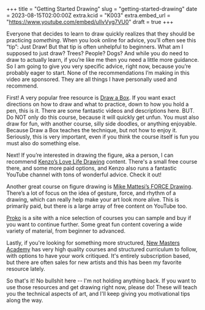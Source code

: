 +++
title = "Getting Started Drawing"
slug = "getting-started-drawing"
date = 2023-08-15T02:00:00Z
extra.kcid = "K003"
extra.embed_url = "https://www.youtube.com/embed/uIlvVyg7VU0"
draft = true
+++

Everyone that decides to learn to draw quickly realizes that they should be practicing _something_. When you look online for advice, you’ll often see this “tip”: Just Draw!
But that tip is often unhelpful to beginners. What am I supposed to just draw? Trees? People? Dogs? And while you do need to draw to actually learn, if you’re like me then you need a little more guidance.
So I am going to give you very specific advice, right now, because you’re probably eager to start. None of the recommendations I’m making in this video are sponsored. They are all things I have personally used and recommend.

First! A very popular free resource is [Draw a Box]. If you want exact directions on how to draw and what to practice, down to how you hold a pen, this is it. There are some fantastic videos and descriptions here. BUT. Do NOT only do this course, because it will quickly get unfun. You must also draw for fun, with another course, silly side doodles, or anything enjoyable. Because Draw a Box teaches the technique, but not how to enjoy it. Seriously, this is very important, even if you think the course itself is fun you must also do something else.

Next! If you’re interested in drawing the figure, aka a person, I can recommend [Kenzo’s Love Life Drawing] content. There's a small free course there, and some more paid options, and Kenzo also runs a fantastic YouTube channel with tons of wonderful advice. Check it out!

Another great course on figure drawing is [Mike Mattesi’s FORCE Drawing]. There’s a lot of focus on the idea of gesture, force, and rhythm of a drawing, which can really help make your art look more alive. This is primarily paid, but there is a large array of free content on YouTube too.

[Proko] is a site with a nice selection of courses you can sample and buy if you want to continue further. Some great fun content covering a wide variety of material, from beginner to advanced.

Lastly, if you're looking for something more structured, [New Masters Academy] has very high quality courses and structured curriculum to follow, with options to have your work critiqued. It's entirely subscription based, but there are often sales for new artists and this has been my favorite resource lately.

So that's it! No bullshit here -- I'm not holding anything back. If you want to use those resources and get drawing right now, please do! These will teach you the technical aspects of art, and I'll keep giving you motivational tips along the way.

[Draw a Box]: https://drawabox.com/
[Kenzo’s Love Life Drawing]: https://lovelifedrawing.com/
[Mike Mattesi’s FORCE Drawing]: https://www.drawingforce.com/
[Proko]: https://www.proko.com/
[New Masters Academy]: https://www.nma.art/
